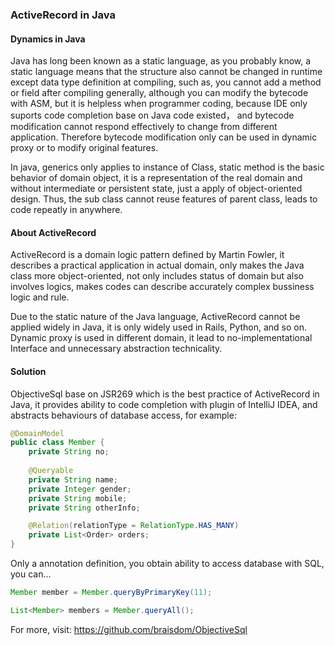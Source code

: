 ### ActiveRecord in Java



#### Dynamics in Java

Java has long been known as a static language,  as you probably know, a static language means that the structure also cannot be changed in runtime except data type definition at compiling, such as, you cannot add a method or field after compiling generally, although you can modify the bytecode with ASM,  but it is helpless when programmer coding, because IDE only suports code completion base on Java code existed， and bytecode modification cannot respond effectively to change from different application. Therefore bytecode modification only can be used in dynamic proxy or to modify original features.

In java, generics only applies to instance of Class, static method is the basic behavior of domain object, it is a representation of the real domain and without intermediate or persistent state,  just a apply of object-oriented design. Thus, the sub class cannot reuse features of parent class, leads to code repeatly in anywhere.

#### About ActiveRecord

ActiveRecord is a domain logic pattern defined by Martin Fowler, it describes a practical application in actual domain, only makes the Java class more object-oriented, not only includes status of domain but also involves logics, makes codes can describe accurately complex bussiness logic and rule.

Due to the static nature of the Java language, ActiveRecord cannot be applied widely in Java, it is only widely used in Rails, Python, and so on. Dynamic proxy is used in different domain,  it lead to no-implementational Interface and unnecessary abstraction technicality.

#### Solution

ObjectiveSql base on JSR269 which is the best practice of ActiveRecord in Java, it provides ability to code completion with plugin of IntelliJ IDEA, and abstracts behaviours of database access, for example:

```java
@DomainModel
public class Member {
    private String no;
    
    @Queryable
    private String name;
    private Integer gender;
    private String mobile;
    private String otherInfo;

    @Relation(relationType = RelationType.HAS_MANY)
    private List<Order> orders;
}
```

Only  a annotation definition, you obtain ability to access database with SQL, you can...

```java
Member member = Member.queryByPrimaryKey(11);
```

```java
List<Member> members = Member.queryAll();
```

For more, visit: https://github.com/braisdom/ObjectiveSql